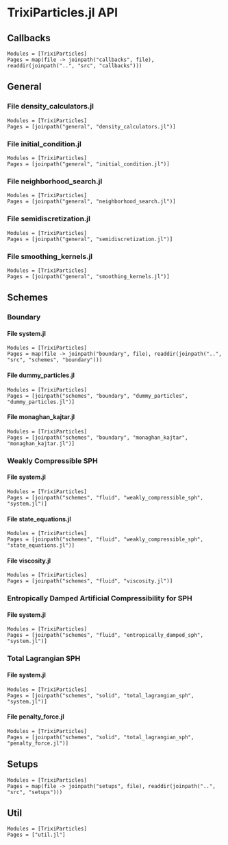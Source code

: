 # TrixiParticles.jl API

## Callbacks

```@autodocs
Modules = [TrixiParticles]
Pages = map(file -> joinpath("callbacks", file), readdir(joinpath("..", "src", "callbacks")))
```

## General

### File density_calculators.jl
```@autodocs
Modules = [TrixiParticles]
Pages = [joinpath("general", "density_calculators.jl")]
```

### File initial_condition.jl
```@autodocs
Modules = [TrixiParticles]
Pages = [joinpath("general", "initial_condition.jl")]
```

### File neighborhood_search.jl
```@autodocs
Modules = [TrixiParticles]
Pages = [joinpath("general", "neighborhood_search.jl")]
```

### File semidiscretization.jl
```@autodocs
Modules = [TrixiParticles]
Pages = [joinpath("general", "semidiscretization.jl")]
```

### File smoothing_kernels.jl
```@autodocs
Modules = [TrixiParticles]
Pages = [joinpath("general", "smoothing_kernels.jl")]
```

## Schemes

### Boundary

#### File system.jl
```@autodocs
Modules = [TrixiParticles]
Pages = map(file -> joinpath("boundary", file), readdir(joinpath("..", "src", "schemes", "boundary")))
```

#### File dummy_particles.jl
```@autodocs
Modules = [TrixiParticles]
Pages = [joinpath("schemes", "boundary", "dummy_particles", "dummy_particles.jl")]
```
#### File monaghan_kajtar.jl
```@autodocs
Modules = [TrixiParticles]
Pages = [joinpath("schemes", "boundary", "monaghan_kajtar", "monaghan_kajtar.jl")]
```

### Weakly Compressible SPH

#### File system.jl
```@autodocs
Modules = [TrixiParticles]
Pages = [joinpath("schemes", "fluid", "weakly_compressible_sph", "system.jl")]
```

#### File state_equations.jl
```@autodocs
Modules = [TrixiParticles]
Pages = [joinpath("schemes", "fluid", "weakly_compressible_sph", "state_equations.jl")]
```

#### File viscosity.jl
```@autodocs
Modules = [TrixiParticles]
Pages = [joinpath("schemes", "fluid", "viscosity.jl")]
```

### Entropically Damped Artificial Compressibility for SPH

#### File system.jl
```@autodocs
Modules = [TrixiParticles]
Pages = [joinpath("schemes", "fluid", "entropically_damped_sph", "system.jl")]
```

### Total Lagrangian SPH

#### File system.jl
```@autodocs
Modules = [TrixiParticles]
Pages = [joinpath("schemes", "solid", "total_lagrangian_sph", "system.jl")]
```

#### File penalty_force.jl
```@autodocs
Modules = [TrixiParticles]
Pages = [joinpath("schemes", "solid", "total_lagrangian_sph", "penalty_force.jl")]
```

## Setups

```@autodocs
Modules = [TrixiParticles]
Pages = map(file -> joinpath("setups", file), readdir(joinpath("..", "src", "setups")))
```

## Util

```@autodocs
Modules = [TrixiParticles]
Pages = ["util.jl"]
```
